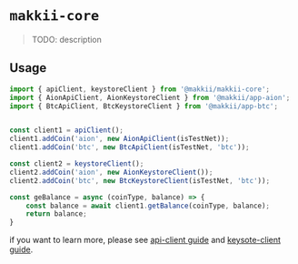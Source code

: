 # `makkii-core`

> TODO: description

## Usage

```js
import { apiClient, keystoreClient } from '@makkii/makkii-core';
import { AionApiClient, AionKeystoreClient } from '@makkii/app-aion';
import { BtcApiClient, BtcKeystoreClient } from '@makkii/app-btc';


const client1 = apiClient();
client1.addCoin('aion', new AionApiClient(isTestNet));
client1.addCoin('btc', new BtcApiClient(isTestNet, 'btc'));

const client2 = keystoreClient();
client2.addCoin('aion', new AionKeystoreClient());
client2.addCoin('btc', new BtcKeystoreClient(isTestNet, 'btc'));

const geBalance = async (coinType, balance) => {
    const balance = await client1.getBalance(coinType, balance);
    return balance;
}
```
if you want to learn more, please see [api-client guide](../../docs/api-client.md) and [keysote-client guide](../../docs/keysotre-client.md).




